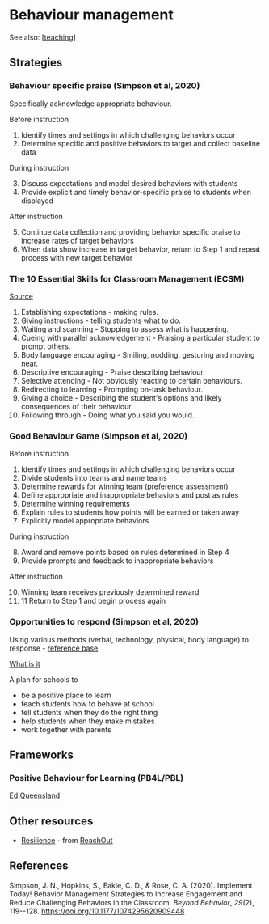 <!--
 Copyright (C) 2023 David Jones
 
 This program is free software: you can redistribute it and/or modify
 it under the terms of the GNU Affero General Public License as
 published by the Free Software Foundation, either version 3 of the
 License, or (at your option) any later version.
 
 This program is distributed in the hope that it will be useful,
 but WITHOUT ANY WARRANTY; without even the implied warranty of
 MERCHANTABILITY or FITNESS FOR A PARTICULAR PURPOSE.  See the
 GNU Affero General Public License for more details.
 
 You should have received a copy of the GNU Affero General Public License
 along with this program.  If not, see <http://www.gnu.org/licenses/>.
-->

# Behaviour management

See also: [[teaching]]

## Strategies

### Behaviour specific praise (Simpson et al, 2020)

Specifically acknowledge appropriate behaviour. 

Before instruction 

1. Identify times and settings in which challenging behaviors occur 
2. Determine specific and positive behaviors to target and collect baseline data 

During instruction 

3. Discuss expectations and model desired behaviors with students 
4. Provide explicit and timely behavior-specific praise to students when displayed

After instruction 

5. Continue data collection and providing behavior specific praise to increase rates of target behaviors 
6. When data show increase in target behavior, return to Step 1 and repeat process with new target behavior

### The 10 Essential Skills for Classroom Management (ECSM)

[Source](https://classroomprofiling.com/essential-skills/)

1. Establishing expectations - making rules.
2. Giving instructions - telling students what to do.
3. Waiting and scanning - Stopping to assess what is happening.
4. Cueing with parallel acknowledgement - Praising a particular student to prompt others.
5. Body language encouraging - Smiling, nodding, gesturing and moving near.
6. Descriptive encouraging - Praise describing behaviour.
7. Selective attending - Not obviously reacting to certain behaviours.
8. Redirecting to learning - Prompting on-task behaviour.
9. Giving a choice - Describing the student's options and likely consequences of their behaviour.
10. Following through - Doing what you said you would.

### Good Behaviour Game (Simpson et al, 2020)

Before instruction 

1. Identify times and settings in which challenging behaviors occur 
2. Divide students into teams and name teams 
3. Determine rewards for winning team (preference assessment) 
4. Define appropriate and inappropriate behaviors and post as rules 
5. Determine winning requirements 
6. Explain rules to students how points will be earned or taken away 
7. Explicitly model appropriate behaviors 

During instruction 

8. Award and remove points based on rules determined in Step 4 
9. Provide prompts and feedback to inappropriate behaviors 

After instruction 

10. Winning team receives previously determined reward 
11. 11 Return to Step 1 and begin process again

### Opportunities to respond (Simpson et al, 2020)

Using various methods (verbal, technology, physical, body language) to response - [reference base](https://www.pbis.org/resource/references-for-the-evidence-base-of-pbis)

[What is it](https://behaviour.education.qld.gov.au/supportingStudentBehaviour/PositiveBehaviourforLearning/Documents/about-pbl.pdf) 

A plan for schools to

- be a positive place to learn
- teach students how to behave at school
- tell students when they do the right thing
- help students when they make mistakes
- work together with parents

## Frameworks

### Positive Behaviour for Learning (PB4L/PBL)

[Ed Queensland](https://behaviour.education.qld.gov.au/supporting-student-behaviour/positive-behaviour-for-learning)

## Other resources

- [Resilience](https://schools.au.reachout.com/resilience) - from [ReachOut](https://schools.au.reachout.com/)

## References

Simpson, J. N., Hopkins, S., Eakle, C. D., & Rose, C. A. (2020). Implement Today! Behavior Management Strategies to Increase Engagement and Reduce Challenging Behaviors in the Classroom. *Beyond Behavior*, *29*(2), 119--128. <https://doi.org/10.1177/1074295620909448>

[//begin]: # "Autogenerated link references for markdown compatibility"
[teaching]: teaching "Teaching"
[//end]: # "Autogenerated link references"